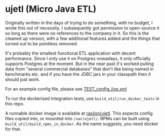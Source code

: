 # ujetl (Micro Java ETL)
Originally written in the days of trying to do something, with no budget, I wrote this out of necessity.  I subsequently got permission to open-source it so long as there were no references to the company in it.  So this is the cleaned up version, with a few additional features added and the things that turned out to be pointless removed.

It's probably the smallest functional ETL application with decent performance.  Since I only use it on Postgres nowadays, it only officially supports Postgres at the moment.  But in the near past it's worked pulling data from "several commercial databases" that don't like being named in benchmarks etc. and if you have the JDBC jars in your classpath then it should just work.

For an example config file, please see [TEST_config_live.xml](https://github.com/rasilon/ujetl/blob/master/src/test/resources/TEST_config_live.xml)

To run the dockerised integration tests, use `build_util/run_docker_tests` in this repo.  

A runnable docker image is available at [rasilon/ujetl](https://cloud.docker.com/repository/docker/rasilon/ujetl).  This expects config files copied into, or mounted into `/var/ujetl/`.  RPMs can be built using `build_util/build_rpms_in_docker`.  As the name suggests, you need docker for that.
